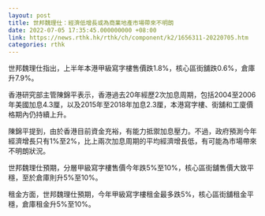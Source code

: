 ```yaml
---
layout: post
title: 世邦魏理仕：經濟低增長或為商業地產市場帶來不明朗
date: 2022-07-05 17:35:45.000000000 +08:00
link: https://news.rthk.hk/rthk/ch/component/k2/1656311-20220705.htm
categories: rthk
---
```


世邦魏理仕指出，上半年本港甲級寫字樓售價跌1.8%，核心區街舖跌0.6%，倉庫升7.9%。

香港研究部主管陳錦平表示，香港過去20年經歷2次加息周期，包括2004至2006年美國加息4.3厘，以及2015年至2018年加息2.3厘，本港寫字樓、街舖和工廈價格期內仍持續上升。

陳錦平提到，由於香港目前資金充裕，有能力抵禦加息壓力。不過，政府預測今年經濟增長只有1%至2%，比上兩次加息周期的平均經濟增長低，有可能為市場帶來不明朗狀況。

世邦魏理仕預期，分層甲級寫字樓售價今年跌5%至10%，核心區街舖售價大致平穩，至於倉庫則升5%至10%。

租金方面，世邦魏理仕預期，今年甲級寫字樓租金最多跌5%，核心區街舖租金平穩，倉庫租金升5%至10%。
